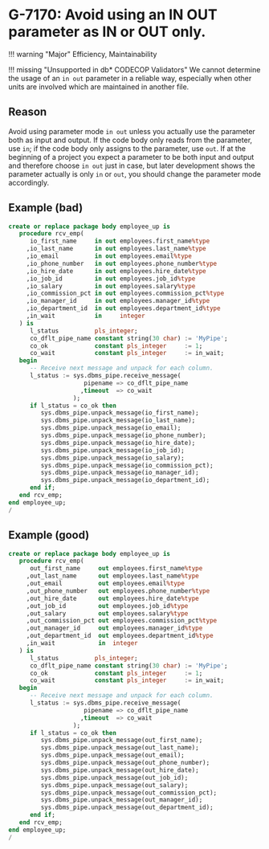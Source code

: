# G-7170: Avoid using an IN OUT parameter as IN or OUT only.

!!! warning "Major"
    Efficiency, Maintainability

!!! missing "Unsupported in db\* CODECOP Validators"
    We cannot determine the usage of an `in out` parameter in a reliable way, especially when other units are involved which are maintained in another file.

## Reason

Avoid using parameter mode `in out` unless you actually use the parameter both as input and output. If the code body only reads from the parameter, use `in`; if the code body only assigns to the parameter, use `out`. If at the beginning of a project you expect a parameter to be both input and output and therefore choose `in out` just in case, but later development shows the parameter actually is only `in` or `out`, you should change the parameter mode accordingly.

## Example (bad)

``` sql hl_lines="3-12"
create or replace package body employee_up is
   procedure rcv_emp(
      io_first_name     in out employees.first_name%type
     ,io_last_name      in out employees.last_name%type
     ,io_email          in out employees.email%type
     ,io_phone_number   in out employees.phone_number%type
     ,io_hire_date      in out employees.hire_date%type
     ,io_job_id         in out employees.job_id%type
     ,io_salary         in out employees.salary%type
     ,io_commission_pct in out employees.commission_pct%type
     ,io_manager_id     in out employees.manager_id%type
     ,io_department_id  in out employees.department_id%type
     ,in_wait           in     integer
   ) is
      l_status          pls_integer;
      co_dflt_pipe_name constant string(30 char) := 'MyPipe';
      co_ok             constant pls_integer     := 1;
      co_wait           constant pls_integer     := in_wait;
   begin
      -- Receive next message and unpack for each column. 
      l_status := sys.dbms_pipe.receive_message(
                     pipename => co_dflt_pipe_name
                    ,timeout  => co_wait
                  );
      if l_status = co_ok then
         sys.dbms_pipe.unpack_message(io_first_name);
         sys.dbms_pipe.unpack_message(io_last_name);
         sys.dbms_pipe.unpack_message(io_email);
         sys.dbms_pipe.unpack_message(io_phone_number);
         sys.dbms_pipe.unpack_message(io_hire_date);
         sys.dbms_pipe.unpack_message(io_job_id);
         sys.dbms_pipe.unpack_message(io_salary);
         sys.dbms_pipe.unpack_message(io_commission_pct);
         sys.dbms_pipe.unpack_message(io_manager_id);
         sys.dbms_pipe.unpack_message(io_department_id);
      end if;
   end rcv_emp;
end employee_up;
/
```

## Example (good)

``` sql hl_lines="3-12"
create or replace package body employee_up is
   procedure rcv_emp(
      out_first_name     out employees.first_name%type
     ,out_last_name      out employees.last_name%type
     ,out_email          out employees.email%type
     ,out_phone_number   out employees.phone_number%type
     ,out_hire_date      out employees.hire_date%type
     ,out_job_id         out employees.job_id%type
     ,out_salary         out employees.salary%type
     ,out_commission_pct out employees.commission_pct%type
     ,out_manager_id     out employees.manager_id%type
     ,out_department_id  out employees.department_id%type
     ,in_wait            in  integer
   ) is
      l_status          pls_integer;
      co_dflt_pipe_name constant string(30 char) := 'MyPipe';
      co_ok             constant pls_integer     := 1;
      co_wait           constant pls_integer     := in_wait;
   begin
      -- Receive next message and unpack for each column. 
      l_status := sys.dbms_pipe.receive_message(
                     pipename => co_dflt_pipe_name
                    ,timeout  => co_wait
                  );
      if l_status = co_ok then
         sys.dbms_pipe.unpack_message(out_first_name);
         sys.dbms_pipe.unpack_message(out_last_name);
         sys.dbms_pipe.unpack_message(out_email);
         sys.dbms_pipe.unpack_message(out_phone_number);
         sys.dbms_pipe.unpack_message(out_hire_date);
         sys.dbms_pipe.unpack_message(out_job_id);
         sys.dbms_pipe.unpack_message(out_salary);
         sys.dbms_pipe.unpack_message(out_commission_pct);
         sys.dbms_pipe.unpack_message(out_manager_id);
         sys.dbms_pipe.unpack_message(out_department_id);
      end if;
   end rcv_emp;
end employee_up;
/
```